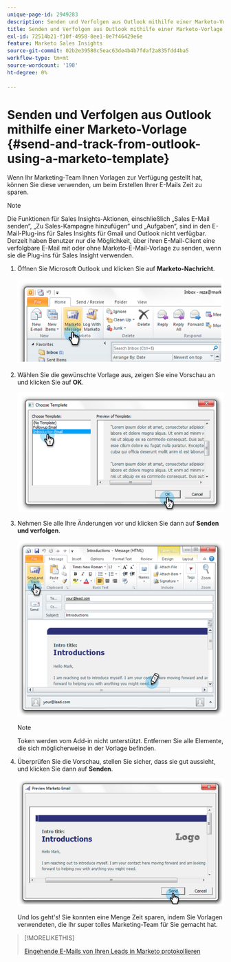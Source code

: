 ```yaml
---
unique-page-id: 2949283
description: Senden und Verfolgen aus Outlook mithilfe einer Marketo-Vorlage - Marketo-Dokumente - Produktdokumentation
title: Senden und Verfolgen aus Outlook mithilfe einer Marketo-Vorlage
exl-id: 72514b21-f10f-4958-8ee1-0e7f46429e6e
feature: Marketo Sales Insights
source-git-commit: 02b2e39580c5eac63de4b4b7fdaf2a835fdd4ba5
workflow-type: tm+mt
source-wordcount: '198'
ht-degree: 0%

---
```


# Senden und Verfolgen aus Outlook mithilfe einer Marketo-Vorlage {#send-and-track-from-outlook-using-a-marketo-template}

Wenn Ihr Marketing-Team Ihnen Vorlagen zur Verfügung gestellt hat, können Sie diese verwenden, um beim Erstellen Ihrer E-Mails Zeit zu sparen.

>[!NOTE]
>
>Die Funktionen für Sales Insights-Aktionen, einschließlich „Sales E-Mail senden“, „Zu Sales-Kampagne hinzufügen“ und „Aufgaben“, sind in den E-Mail-Plug-ins für Sales Insights für Gmail und Outlook nicht verfügbar. Derzeit haben Benutzer nur die Möglichkeit, über ihren E-Mail-Client eine verfolgbare E-Mail mit oder ohne Marketo-E-Mail-Vorlage zu senden, wenn sie die Plug-ins für Sales Insight verwenden.

1. Öffnen Sie Microsoft Outlook und klicken Sie auf **Marketo-Nachricht**.

   ![](assets/image2014-9-23-17-3a8-3a33.png)

1. Wählen Sie die gewünschte Vorlage aus, zeigen Sie eine Vorschau an und klicken Sie auf **OK**.

   ![](assets/image2014-9-23-17-3a8-3a45.png)

1. Nehmen Sie alle Ihre Änderungen vor und klicken Sie dann auf **Senden und verfolgen**.

   ![](assets/image2014-9-23-17-3a8-3a58.png)

   >[!NOTE]
   >
   >Token werden vom Add-in nicht unterstützt. Entfernen Sie alle Elemente, die sich möglicherweise in der Vorlage befinden.

1. Überprüfen Sie die Vorschau, stellen Sie sicher, dass sie gut aussieht, und klicken Sie dann auf **Senden**.

   ![](assets/image2014-9-23-17-3a9-3a11.png)

   Und los geht&#39;s! Sie konnten eine Menge Zeit sparen, indem Sie Vorlagen verwendeten, die Ihr super tolles Marketing-Team für Sie gemacht hat.

>[!MORELIKETHIS]
>
>[Eingehende E-Mails von Ihren Leads in Marketo protokollieren](/help/marketo/product-docs/marketo-sales-insight/using-msi/log-inbound-mail-from-your-leads-in-marketo.md)
